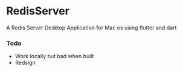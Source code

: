 # RedisServer

A Redis Server Desktop Application for Mac os  using flutter and dart


### Todo
- Work locally  but bad when built
- Redsign



